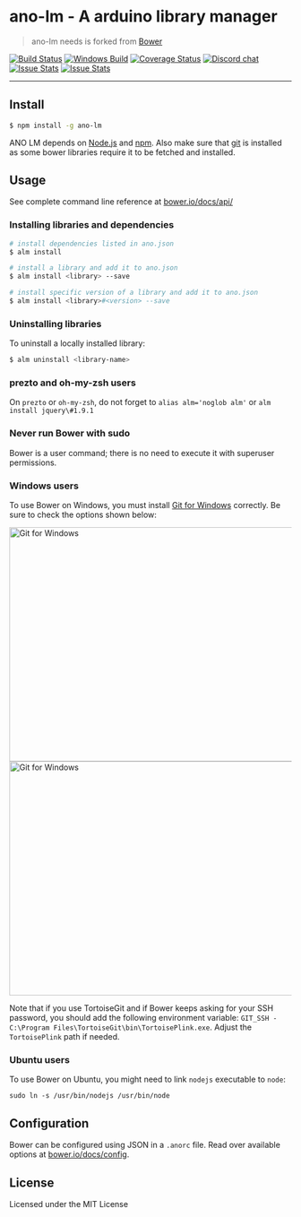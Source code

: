 # ano-lm - A arduino library manager

> ano-lm needs is forked from [Bower](https://github.com/bower/bower)

[![Build Status](https://travis-ci.org/taoyuan/ano-lm.svg?branch=master)](https://travis-ci.org/taoyuan/ano-lm)
[![Windows Build](https://ci.appveyor.com/api/projects/status/jr6vfra8w84plh2g/branch/master?svg=true)](https://ci.appveyor.com/project/sheerun/bower/history)
[![Coverage Status](https://img.shields.io/coveralls/taoyuan/ano-lm.svg)](https://coveralls.io/r/taoyuan/ano-lm?branch=master)
[![Discord chat](https://img.shields.io/badge/discord-join%20chat%20%E2%86%92-brightgreen.svg?style=flat)](https://discord.gg/0fFM7QF0KpZRh2cY)
[![Issue Stats](http://issuestats.com/github/taoyuan/ano-lm/badge/pr?style=flat)](http://issuestats.com/github/taoyuan/ano-lm)
[![Issue Stats](http://issuestats.com/github/taoyuan/ano-lm/badge/issue?style=flat)](http://issuestats.com/github/taoyuan/ano-lm)

---


## Install

```sh
$ npm install -g ano-lm
```

ANO LM depends on [Node.js](http://nodejs.org/) and [npm](http://npmjs.org/). Also make sure that [git](http://git-scm.com/) is installed as some bower
libraries require it to be fetched and installed.


## Usage

See complete command line reference at [bower.io/docs/api/](http://bower.io/docs/api/)

### Installing libraries and dependencies

```sh
# install dependencies listed in ano.json
$ alm install

# install a library and add it to ano.json
$ alm install <library> --save

# install specific version of a library and add it to ano.json
$ alm install <library>#<version> --save
```

### Uninstalling libraries

To uninstall a locally installed library:

```sh
$ alm uninstall <library-name>
```

### prezto and oh-my-zsh users

On `prezto` or `oh-my-zsh`, do not forget to `alias alm='noglob alm'` or `alm install jquery\#1.9.1`

### Never run Bower with sudo

Bower is a user command; there is no need to execute it with superuser permissions.

### Windows users

To use Bower on Windows, you must install
[Git for Windows](http://git-for-windows.github.io/) correctly. Be sure to check the
options shown below:

<img src="https://cloud.githubusercontent.com/assets/10702007/10532690/d2e8991a-7386-11e5-9a57-613c7f92e84e.png" width="534" height="418" alt="Git for Windows" />

<img src="https://cloud.githubusercontent.com/assets/10702007/10532694/dbe8857a-7386-11e5-9bd0-367e97644403.png" width="534" height="418" alt="Git for Windows" />

Note that if you use TortoiseGit and if Bower keeps asking for your SSH
password, you should add the following environment variable: `GIT_SSH -
C:\Program Files\TortoiseGit\bin\TortoisePlink.exe`. Adjust the `TortoisePlink`
path if needed.

### Ubuntu users

To use Bower on Ubuntu, you might need to link `nodejs` executable to `node`:

```
sudo ln -s /usr/bin/nodejs /usr/bin/node
```

## Configuration

Bower can be configured using JSON in a `.anorc` file. Read over available options at [bower.io/docs/config](http://bower.io/docs/config).

## License

Licensed under the MIT License
